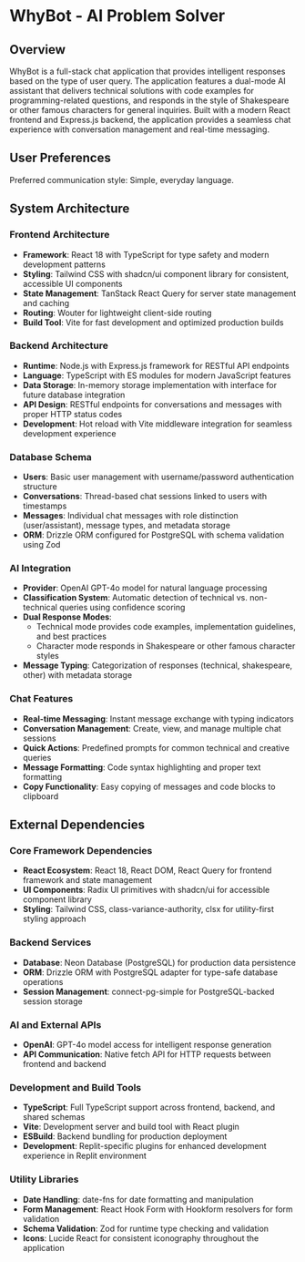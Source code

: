 # WhyBot - AI Problem Solver

## Overview

WhyBot is a full-stack chat application that provides intelligent responses based on the type of user query. The application features a dual-mode AI assistant that delivers technical solutions with code examples for programming-related questions, and responds in the style of Shakespeare or other famous characters for general inquiries. Built with a modern React frontend and Express.js backend, the application provides a seamless chat experience with conversation management and real-time messaging.

## User Preferences

Preferred communication style: Simple, everyday language.

## System Architecture

### Frontend Architecture
- **Framework**: React 18 with TypeScript for type safety and modern development patterns
- **Styling**: Tailwind CSS with shadcn/ui component library for consistent, accessible UI components
- **State Management**: TanStack React Query for server state management and caching
- **Routing**: Wouter for lightweight client-side routing
- **Build Tool**: Vite for fast development and optimized production builds

### Backend Architecture
- **Runtime**: Node.js with Express.js framework for RESTful API endpoints
- **Language**: TypeScript with ES modules for modern JavaScript features
- **Data Storage**: In-memory storage implementation with interface for future database integration
- **API Design**: RESTful endpoints for conversations and messages with proper HTTP status codes
- **Development**: Hot reload with Vite middleware integration for seamless development experience

### Database Schema
- **Users**: Basic user management with username/password authentication structure
- **Conversations**: Thread-based chat sessions linked to users with timestamps
- **Messages**: Individual chat messages with role distinction (user/assistant), message types, and metadata storage
- **ORM**: Drizzle ORM configured for PostgreSQL with schema validation using Zod

### AI Integration
- **Provider**: OpenAI GPT-4o model for natural language processing
- **Classification System**: Automatic detection of technical vs. non-technical queries using confidence scoring
- **Dual Response Modes**: 
  - Technical mode provides code examples, implementation guidelines, and best practices
  - Character mode responds in Shakespeare or other famous character styles
- **Message Typing**: Categorization of responses (technical, shakespeare, other) with metadata storage

### Chat Features
- **Real-time Messaging**: Instant message exchange with typing indicators
- **Conversation Management**: Create, view, and manage multiple chat sessions
- **Quick Actions**: Predefined prompts for common technical and creative queries
- **Message Formatting**: Code syntax highlighting and proper text formatting
- **Copy Functionality**: Easy copying of messages and code blocks to clipboard

## External Dependencies

### Core Framework Dependencies
- **React Ecosystem**: React 18, React DOM, React Query for frontend framework and state management
- **UI Components**: Radix UI primitives with shadcn/ui for accessible component library
- **Styling**: Tailwind CSS, class-variance-authority, clsx for utility-first styling approach

### Backend Services
- **Database**: Neon Database (PostgreSQL) for production data persistence
- **ORM**: Drizzle ORM with PostgreSQL adapter for type-safe database operations
- **Session Management**: connect-pg-simple for PostgreSQL-backed session storage

### AI and External APIs
- **OpenAI**: GPT-4o model access for intelligent response generation
- **API Communication**: Native fetch API for HTTP requests between frontend and backend

### Development and Build Tools
- **TypeScript**: Full TypeScript support across frontend, backend, and shared schemas
- **Vite**: Development server and build tool with React plugin
- **ESBuild**: Backend bundling for production deployment
- **Development**: Replit-specific plugins for enhanced development experience in Replit environment

### Utility Libraries
- **Date Handling**: date-fns for date formatting and manipulation
- **Form Management**: React Hook Form with Hookform resolvers for form validation
- **Schema Validation**: Zod for runtime type checking and validation
- **Icons**: Lucide React for consistent iconography throughout the application